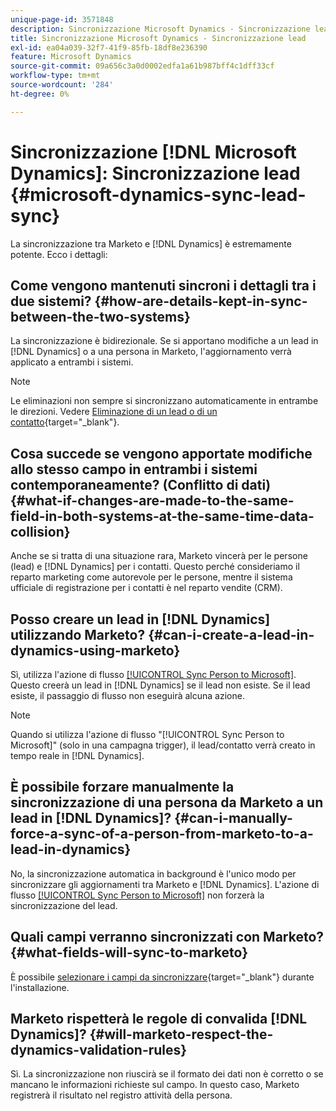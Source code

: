 ```yaml
---
unique-page-id: 3571848
description: Sincronizzazione Microsoft Dynamics - Sincronizzazione lead - Documentazione Marketo - Documentazione del prodotto
title: Sincronizzazione Microsoft Dynamics - Sincronizzazione lead
exl-id: ea04a039-32f7-41f9-85fb-18df8e236390
feature: Microsoft Dynamics
source-git-commit: 09a656c3a0d0002edfa1a61b987bff4c1dff33cf
workflow-type: tm+mt
source-wordcount: '284'
ht-degree: 0%

---
```


# Sincronizzazione [!DNL Microsoft Dynamics]: Sincronizzazione lead {#microsoft-dynamics-sync-lead-sync}

La sincronizzazione tra Marketo e [!DNL Dynamics] è estremamente potente. Ecco i dettagli:

## Come vengono mantenuti sincroni i dettagli tra i due sistemi? {#how-are-details-kept-in-sync-between-the-two-systems}

La sincronizzazione è bidirezionale. Se si apportano modifiche a un lead in [!DNL Dynamics] o a una persona in Marketo, l&#39;aggiornamento verrà applicato a entrambi i sistemi.

>[!NOTE]
>
>Le eliminazioni non sempre si sincronizzano automaticamente in entrambe le direzioni. Vedere [Eliminazione di un lead o di un contatto](/help/marketo/product-docs/crm-sync/microsoft-dynamics-sync/deleting-a-lead-or-contact.md){target="_blank"}.

## Cosa succede se vengono apportate modifiche allo stesso campo in entrambi i sistemi contemporaneamente? (Conflitto di dati) {#what-if-changes-are-made-to-the-same-field-in-both-systems-at-the-same-time-data-collision}

Anche se si tratta di una situazione rara, Marketo vincerà per le persone (lead) e [!DNL Dynamics] per i contatti. Questo perché consideriamo il reparto marketing come autorevole per le persone, mentre il sistema ufficiale di registrazione per i contatti è nel reparto vendite (CRM).

## Posso creare un lead in [!DNL Dynamics] utilizzando Marketo? {#can-i-create-a-lead-in-dynamics-using-marketo}

Sì, utilizza l&#39;azione di flusso [[!UICONTROL Sync Person to Microsoft]](/help/marketo/product-docs/core-marketo-concepts/smart-campaigns/microsoft-dynamics-flow-actions/sync-person-to-microsoft.md). Questo creerà un lead in [!DNL Dynamics] se il lead non esiste. Se il lead esiste, il passaggio di flusso non eseguirà alcuna azione.

>[!NOTE]
>
>Quando si utilizza l&#39;azione di flusso &quot;[!UICONTROL Sync Person to Microsoft]&quot; (solo in una campagna trigger), il lead/contatto verrà creato in tempo reale in [!DNL Dynamics].

## È possibile forzare manualmente la sincronizzazione di una persona da Marketo a un lead in [!DNL Dynamics]? {#can-i-manually-force-a-sync-of-a-person-from-marketo-to-a-lead-in-dynamics}

No, la sincronizzazione automatica in background è l&#39;unico modo per sincronizzare gli aggiornamenti tra Marketo e [!DNL Dynamics]. L&#39;azione di flusso [[!UICONTROL Sync Person to Microsoft]](/help/marketo/product-docs/core-marketo-concepts/smart-campaigns/microsoft-dynamics-flow-actions/sync-person-to-microsoft.md) non forzerà la sincronizzazione del lead.

## Quali campi verranno sincronizzati con Marketo? {#what-fields-will-sync-to-marketo}

È possibile [selezionare i campi da sincronizzare](/help/marketo/product-docs/crm-sync/microsoft-dynamics-sync/sync-setup/microsoft-dynamics-365-with-ropc-connection/step-4-of-4-connect.md#select-fields-to-sync){target="_blank"} durante l&#39;installazione.

## Marketo rispetterà le regole di convalida [!DNL Dynamics]? {#will-marketo-respect-the-dynamics-validation-rules}

Sì.  La sincronizzazione non riuscirà se il formato dei dati non è corretto o se mancano le informazioni richieste sul campo. In questo caso, Marketo registrerà il risultato nel registro attività della persona.
